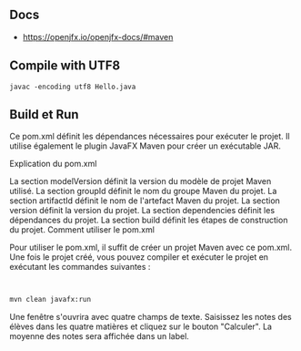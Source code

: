 
## Docs

- https://openjfx.io/openjfx-docs/#maven

## Compile with UTF8
```
javac -encoding utf8 Hello.java
```
  
## Build et Run

Ce pom.xml définit les dépendances nécessaires pour exécuter le projet. Il utilise également le plugin JavaFX Maven pour créer un exécutable JAR.

Explication du pom.xml

La section modelVersion définit la version du modèle de projet Maven utilisé.
La section groupId définit le nom du groupe Maven du projet.
La section artifactId définit le nom de l'artefact Maven du projet.
La section version définit la version du projet.
La section dependencies définit les dépendances du projet.
La section build définit les étapes de construction du projet.
Comment utiliser le pom.xml

Pour utiliser le pom.xml, il suffit de créer un projet Maven avec ce pom.xml. Une fois le projet créé, vous pouvez compiler et exécuter le projet en exécutant les commandes suivantes :

```bash


mvn clean javafx:run
```

Une fenêtre s'ouvrira avec quatre champs de texte. Saisissez les notes des élèves dans les quatre matières et cliquez sur le bouton "Calculer". La moyenne des notes sera affichée dans un label.
